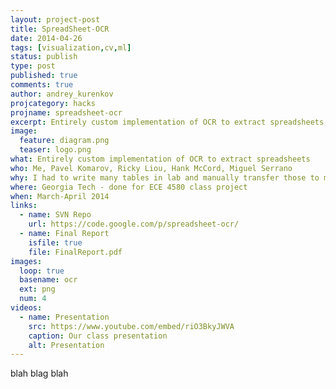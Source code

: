 ```yaml
---
layout: project-post
title: SpreadSheet-OCR
date: 2014-04-26 
tags: [visualization,cv,ml]
status: publish
type: post
published: true
comments: true
author: andrey_kurenkov
projcategory: hacks
projname: spreadsheet-ocr
excerpt: Entirely custom implementation of OCR to extract spreadsheets
image:
  feature: diagram.png
  teaser: logo.png
what: Entirely custom implementation of OCR to extract spreadsheets
who: Me, Pavel Komarov, Ricky Liou, Hank McCord, Miguel Serrano
why: I had to write many tables in lab and manually transfer those to my computer, which struck me as silly
where: Georgia Tech - done for ECE 4580 class project
when: March-April 2014 
links:
  - name: SVN Repo
    url: https://code.google.com/p/spreadsheet-ocr/
  - name: Final Report
    isfile: true
    file: FinalReport.pdf
images:
  loop: true
  basename: ocr
  ext: png
  num: 4
videos:
  - name: Presentation
    src: https://www.youtube.com/embed/riO3BkyJWVA
    caption: Our class presentation
    alt: Presentation
---
```

blah blag blah
